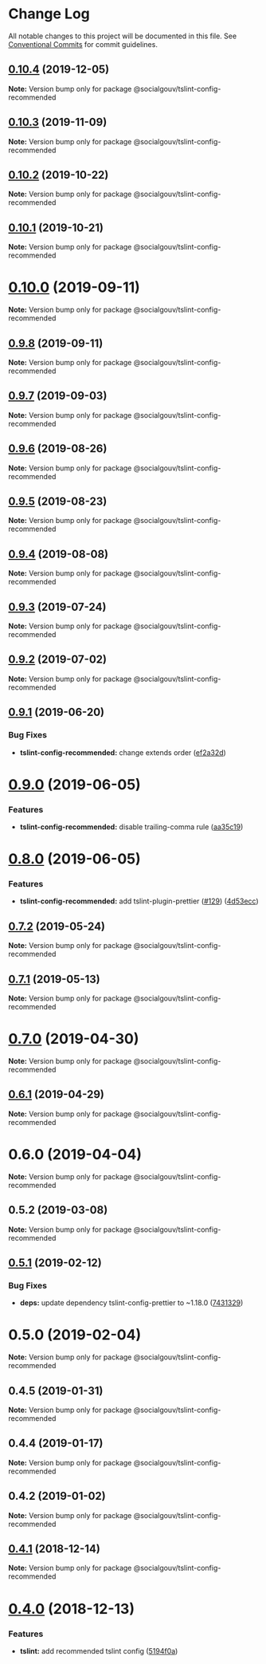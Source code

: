 # Change Log

All notable changes to this project will be documented in this file.
See [Conventional Commits](https://conventionalcommits.org) for commit guidelines.

## [0.10.4](https://github.com/SocialGouv/linters/tree/master/packages/tslint-config-recommended/compare/v0.10.3...v0.10.4) (2019-12-05)

**Note:** Version bump only for package @socialgouv/tslint-config-recommended





## [0.10.3](https://github.com/SocialGouv/linters/tree/master/packages/tslint-config-recommended/compare/v0.10.2...v0.10.3) (2019-11-09)

**Note:** Version bump only for package @socialgouv/tslint-config-recommended





## [0.10.2](https://github.com/SocialGouv/linters/tree/master/packages/tslint-config-recommended/compare/v0.10.1...v0.10.2) (2019-10-22)

**Note:** Version bump only for package @socialgouv/tslint-config-recommended





## [0.10.1](https://github.com/SocialGouv/linters/tree/master/packages/tslint-config-recommended/compare/v0.10.0...v0.10.1) (2019-10-21)

**Note:** Version bump only for package @socialgouv/tslint-config-recommended





# [0.10.0](https://github.com/SocialGouv/linters/tree/master/packages/tslint-config-recommended/compare/v0.9.8...v0.10.0) (2019-09-11)

**Note:** Version bump only for package @socialgouv/tslint-config-recommended





## [0.9.8](https://github.com/SocialGouv/linters/tree/master/packages/tslint-config-recommended/compare/v0.9.7...v0.9.8) (2019-09-11)

**Note:** Version bump only for package @socialgouv/tslint-config-recommended





## [0.9.7](https://github.com/SocialGouv/linters/tree/master/packages/tslint-config-recommended/compare/v0.9.6...v0.9.7) (2019-09-03)

**Note:** Version bump only for package @socialgouv/tslint-config-recommended





## [0.9.6](https://github.com/SocialGouv/linters/tree/master/packages/tslint-config-recommended/compare/v0.9.5...v0.9.6) (2019-08-26)

**Note:** Version bump only for package @socialgouv/tslint-config-recommended





## [0.9.5](https://github.com/SocialGouv/linters/tree/master/packages/tslint-config-recommended/compare/v0.9.4...v0.9.5) (2019-08-23)

**Note:** Version bump only for package @socialgouv/tslint-config-recommended





## [0.9.4](https://github.com/SocialGouv/linters/tree/master/packages/tslint-config-recommended/compare/v0.9.3...v0.9.4) (2019-08-08)

**Note:** Version bump only for package @socialgouv/tslint-config-recommended





## [0.9.3](https://github.com/SocialGouv/linters/tree/master/packages/tslint-config-recommended/compare/v0.9.2...v0.9.3) (2019-07-24)

**Note:** Version bump only for package @socialgouv/tslint-config-recommended





## [0.9.2](https://github.com/SocialGouv/linters/tree/master/packages/tslint-config-recommended/compare/v0.9.1...v0.9.2) (2019-07-02)

**Note:** Version bump only for package @socialgouv/tslint-config-recommended





## [0.9.1](https://github.com/SocialGouv/linters/tree/master/packages/tslint-config-recommended/compare/v0.9.0...v0.9.1) (2019-06-20)


### Bug Fixes

* **tslint-config-recommended:** change extends order ([ef2a32d](https://github.com/SocialGouv/linters/tree/master/packages/tslint-config-recommended/commit/ef2a32d))





# [0.9.0](https://github.com/SocialGouv/linters/tree/master/packages/tslint-config-recommended/compare/v0.8.0...v0.9.0) (2019-06-05)


### Features

* **tslint-config-recommended:** disable trailing-comma rule ([aa35c19](https://github.com/SocialGouv/linters/tree/master/packages/tslint-config-recommended/commit/aa35c19))





# [0.8.0](https://github.com/SocialGouv/linters/tree/master/packages/tslint-config-recommended/compare/v0.7.2...v0.8.0) (2019-06-05)


### Features

* **tslint-config-recommended:** add tslint-plugin-prettier ([#129](https://github.com/SocialGouv/linters/tree/master/packages/tslint-config-recommended/issues/129)) ([4d53ecc](https://github.com/SocialGouv/linters/tree/master/packages/tslint-config-recommended/commit/4d53ecc))





## [0.7.2](https://github.com/SocialGouv/linters/tree/master/packages/tslint-config-recommended/compare/v0.7.1...v0.7.2) (2019-05-24)

**Note:** Version bump only for package @socialgouv/tslint-config-recommended





## [0.7.1](https://github.com/SocialGouv/linters/tree/master/packages/tslint-config-recommended/compare/v0.7.0...v0.7.1) (2019-05-13)

**Note:** Version bump only for package @socialgouv/tslint-config-recommended





# [0.7.0](https://github.com/SocialGouv/linters/tree/master/packages/tslint-config-recommended/compare/v0.6.1...v0.7.0) (2019-04-30)

**Note:** Version bump only for package @socialgouv/tslint-config-recommended





## [0.6.1](https://github.com/SocialGouv/linters/tree/master/packages/tslint-config-recommended/compare/v0.6.0...v0.6.1) (2019-04-29)

**Note:** Version bump only for package @socialgouv/tslint-config-recommended





# 0.6.0 (2019-04-04)

**Note:** Version bump only for package @socialgouv/tslint-config-recommended





## 0.5.2 (2019-03-08)

**Note:** Version bump only for package @socialgouv/tslint-config-recommended





## [0.5.1](https://github.com/SocialGouv/linters/tree/master/packages/tslint-config-recommended/compare/v0.5.0...v0.5.1) (2019-02-12)


### Bug Fixes

* **deps:** update dependency tslint-config-prettier to ~1.18.0 ([7431329](https://github.com/SocialGouv/linters/tree/master/packages/tslint-config-recommended/commit/7431329))





# 0.5.0 (2019-02-04)

**Note:** Version bump only for package @socialgouv/tslint-config-recommended





## 0.4.5 (2019-01-31)

**Note:** Version bump only for package @socialgouv/tslint-config-recommended





## 0.4.4 (2019-01-17)

**Note:** Version bump only for package @socialgouv/tslint-config-recommended





## 0.4.2 (2019-01-02)

**Note:** Version bump only for package @socialgouv/tslint-config-recommended





## [0.4.1](https://github.com/SocialGouv/linters/tree/master/packages/tslint-config-recommended/compare/v0.4.0...v0.4.1) (2018-12-14)

**Note:** Version bump only for package @socialgouv/tslint-config-recommended





# [0.4.0](https://github.com/SocialGouv/linters/tree/master/packages/tslint-config-recommended/compare/v0.3.0...v0.4.0) (2018-12-13)


### Features

* **tslint:** add recommended tslint config ([5194f0a](https://github.com/SocialGouv/linters/tree/master/packages/tslint-config-recommended/commit/5194f0a))
